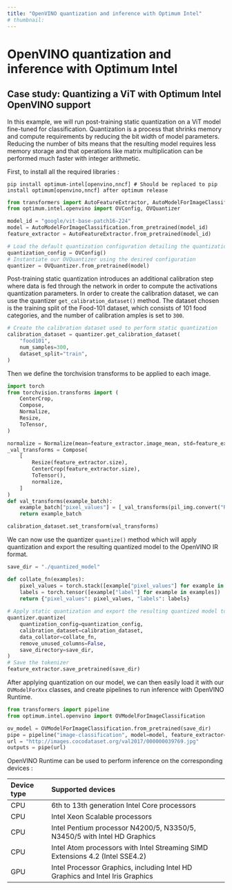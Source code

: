 ```yaml
---
title: "OpenVINO quantization and inference with Optimum Intel"
# thumbnail: 
---
```


<h1>OpenVINO quantization and inference with Optimum Intel</h1>


## Case study: Quantizing a ViT with Optimum Intel OpenVINO support

In this example, we will run post-training static quantization on a ViT model fine-tuned for classification. Quantization is a process that shrinks memory and compute requirements by reducing the bit width of model parameters. Reducing the number of bits means that the resulting model requires less memory storage and that operations like matrix multiplication can be performed much faster with integer arithmetic.

First, to install all the required libraries :

```
pip install optimum-intel[openvino,nncf] # Should be replaced to pip install optimum[openvino,nncf] after optimum release
```


```python
from transformers import AutoFeatureExtractor, AutoModelForImageClassification
from optimum.intel.openvino import OVConfig, OVQuantizer

model_id = "google/vit-base-patch16-224"
model = AutoModelForImageClassification.from_pretrained(model_id)
feature_extractor = AutoFeatureExtractor.from_pretrained(model_id)

# Load the default quantization configuration detailing the quantization we wish to apply
quantization_config = OVConfig()
# Instantiate our OVQuantizer using the desired configuration
quantizer = OVQuantizer.from_pretrained(model)
```

Post-training static quantization introduces an additional calibration step where data is fed through the network in order to compute the activations quantization parameters. In order to create the calibration dataset, we can use the quantizer `get_calibration_dataset()` method. The dataset chosen is the training split of the Food-101 dataset, which consists of 101 food categories, and the number of calibration amples is set to `300`.

```python
# Create the calibration dataset used to perform static quantization
calibration_dataset = quantizer.get_calibration_dataset(
    "food101",
    num_samples=300,
    dataset_split="train",
)
```

Then we define the torchvision transforms to be applied to each image.


```python
import torch
from torchvision.transforms import (
    CenterCrop,
    Compose,
    Normalize,
    Resize,
    ToTensor,
)

normalize = Normalize(mean=feature_extractor.image_mean, std=feature_extractor.image_std)
_val_transforms = Compose(
    [
        Resize(feature_extractor.size),
        CenterCrop(feature_extractor.size),
        ToTensor(),
        normalize,
    ]
)
def val_transforms(example_batch):
    example_batch["pixel_values"] = [_val_transforms(pil_img.convert("RGB")) for pil_img in example_batch["image"]]
    return example_batch

calibration_dataset.set_transform(val_transforms)
```

We can now use the quantizer `quantize()` method which will apply quantization and export the resulting quantized model to the OpenVINO IR format.

```python
save_dir = "./quantized_model"

def collate_fn(examples):
    pixel_values = torch.stack([example["pixel_values"] for example in examples])
    labels = torch.tensor([example["label"] for example in examples])
    return {"pixel_values": pixel_values, "labels": labels}
  
# Apply static quantization and export the resulting quantized model to OpenVINO IR format
quantizer.quantize(
    quantization_config=quantization_config,
    calibration_dataset=calibration_dataset,
    data_collator=collate_fn,
    remove_unused_columns=False,
    save_directory=save_dir,
)
# Save the tokenizer
feature_extractor.save_pretrained(save_dir)
```

After applying quantization on our model, we can then easily load it with our `OVModelForXxx` classes, and create pipelines to run inference with OpenVINO Runtime.

```python
from transformers import pipeline
from optimum.intel.openvino import OVModelForImageClassification

ov_model = OVModelForImageClassification.from_pretrained(save_dir)
pipe = pipeline("image-classification", model=model, feature_extractor=feature_extractor)
url = "http://images.cocodataset.org/val2017/000000039769.jpg"
outputs = pipe(url)
```



OpenVINO Runtime can be used to perform inference on the corresponding devices :

| Device type      | Supported devices                                                           |
| :--------------- | :-------------------------------------------------------------------------- |
| CPU              |6th to 13th generation Intel Core processors                                 |
| CPU              |Intel Xeon Scalable processors                                               |
| CPU              |Intel Pentium processor N4200/5, N3350/5, N3450/5 with Intel HD Graphics     |
| CPU              |Intel Atom processors with Intel Streaming SIMD Extensions 4.2 (Intel SSE4.2)|
| GPU              |Intel Processor Graphics, including Intel HD Graphics and Intel Iris Graphics|
